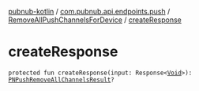 [pubnub-kotlin](../../index.md) / [com.pubnub.api.endpoints.push](../index.md) / [RemoveAllPushChannelsForDevice](index.md) / [createResponse](./create-response.md)

# createResponse

`protected fun createResponse(input: Response<`[`Void`](https://docs.oracle.com/javase/6/docs/api/java/lang/Void.html)`>): `[`PNPushRemoveAllChannelsResult`](../../com.pubnub.api.models.consumer.push/-p-n-push-remove-all-channels-result/index.md)`?`